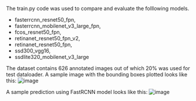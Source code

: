 The train.py code was used to compare and evaluate the folllowing models.

- fasterrcnn_resnet50_fpn, 
- fasterrcnn_mobilenet_v3_large_fpn, 
- fcos_resnet50_fpn, 
- retinanet_resnet50_fpn_v2,
- retinanet_resnet50_fpn, 
- ssd300_vgg16, 
- ssdlite320_mobilenet_v3_large

The dataset contains 626 annotated images out of which 20% was used for test dataloader.
A sample image with the bounding boxes plotted looks like this:
![image](https://github.com/user-attachments/assets/195c8ecc-9878-41f8-a7c2-6091aa4a8288)

A sample prediction using FastRCNN model looks like this:
![image](https://github.com/user-attachments/assets/3ef2471e-09d4-48e4-899b-2a9770face2c)
